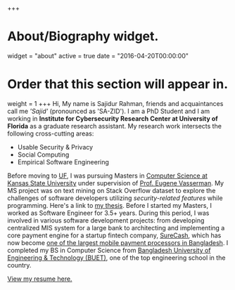 +++
# About/Biography widget.
widget = "about"
active = true
date = "2016-04-20T00:00:00"

# Order that this section will appear in.
weight = 1
+++
Hi, My name is Sajidur Rahman, friends and acquaintances call me _'Sajid'_ (pronounced as 'SA-ZID'). I am a PhD Student and I am working in
__Institute for Cybersecurity Research Center at University of Florida__ as a graduate research assistant. My research work intersects the following cross-cutting areas:
<!--- Usable Security & Privacy Design - Human-Computer Interaction -->

*  Usable Security & Privacy
*  Social Computing
*  Empirical Software Engineering

Before moving to [UF](http://virtualtour.ufl.edu/), I was pursuing Masters in [Computer Science at Kansas State University](https://www.cs.ksu.edu/) under supervision of [Prof. Eugene Vasserman](https://people.cs.ksu.edu/~eyv/).
My MS project was on text mining on Stack Overflow dataset to explore the challenges of software developers utilizing *security-related features* while programming. Here's a link to [my thesis](http://krex.k-state.edu/dspace/handle/2097/34563). Before I started my Masters, I worked as Software Engineer for 3.5+ years. During this period, I was involved in various software development projects: from developing centralized MIS system for a large bank to architecting and implementing a core payment engine for a startup fintech company, [SureCash](http://surecash.net/), which has now become [one of the largest mobile payment processors in Bangladesh](https://futurestartup.com/2017/02/11/surecash-101-how-surecash-is-planning-to-become-the-leading-mobile-payment-platform-in-bangladesh/). I completed my BS in Computer Science from [Bangladesh University of Engineering & Technology (BUET)](http://www.buet.ac.bd/), one of the top engineering school in the country.

[View my resume here.](files/resume-sajid.pdf)
